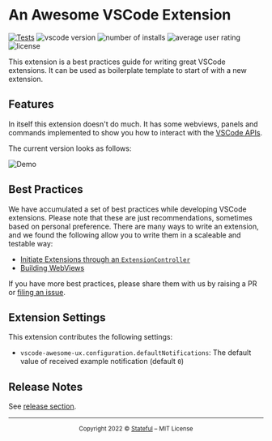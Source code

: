 # An Awesome VSCode Extension

[![Tests](https://github.com/stateful/vscode-awesome-ux/actions/workflows/test.yaml/badge.svg)](https://github.com/stateful/vscode-awesome-ux/actions/workflows/test.yaml)
![vscode version](https://vsmarketplacebadge.apphb.com/version/stateful.awesome-ux.svg)
![number of installs](https://vsmarketplacebadge.apphb.com/installs/stateful.awesome-ux.svg)
![average user rating](https://vsmarketplacebadge.apphb.com/rating/stateful.awesome-ux.svg)
![license](https://img.shields.io/github/license/stateful/vscode-awesome-ux.svg)

This extension is a best practices guide for writing great VSCode extensions. It can be used as boilerplate template to start of with a new extension.

## Features

In itself this extension doesn't do much. It has some webviews, panels and commands implemented to show you how to interact with the [VSCode APIs](https://code.visualstudio.com/api/references/vscode-api).

The current version looks as follows:

![Demo](./.github/assets/vscode.gif)

## Best Practices

We have accumulated a set of best practices while developing VSCode extensions. Please note that these are just recommendations, sometimes based on personal preference. There are many ways to write an extension, and we found the following allow you to write them in a scaleable and testable way:

- [Initiate Extensions through an `ExtensionController`](./docs/ExtensionController.md)
- [Building WebViews](./docs/WebViews.md)

If you have more best practices, please share them with us by raising a PR or [filing an issue](https://github.com/stateful/vscode-awesome-ux/issues/new).

## Extension Settings

This extension contributes the following settings:

- `vscode-awesome-ux.configuration.defaultNotifications`: The default value of received example notification (default `0`)

## Release Notes

See [release section](https://github.com/stateful/vscode-awesome-ux/releases).

---

<p align="center"><small>Copyright 2022 © <a href="http://stateful.com/">Stateful</a> – MIT License</small></p>
